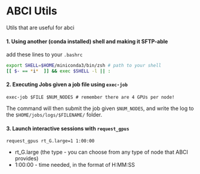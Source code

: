 # ABCI Utils


Utils that are useful for abci

#### 1\. Using another (conda installed) shell and making it SFTP-able

add these lines to your `.bashrc`
```bash
export SHELL=$HOME/miniconda3/bin/zsh # path to your shell
[[ $- == *i*  ]] && exec $SHELL -l || :
```

#### 2\. Executing Jobs given a job file using `exec-job`
```
exec-job $FILE $NUM_NODES # remember there are 4 GPUs per node!
```
The command will then submit the job given `$NUM_NODES`, and write the log to the `$HOME/jobs/logs/$FILENAME/` folder.

#### 3\. Launch interactive sessions with `request_gpus`

```
request_gpus rt_G.large=1 1:00:00
```
* rt_G.large (the type - you can choose from any type of node that ABCI provides)
* 1:00:00 - time needed, in the format of H:MM:SS
